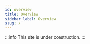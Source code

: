 ```yaml
---
id: overview
title: Overview
sidebar_label: Overview
slug: /
---
```


:::info
This site is under construction.
:::
